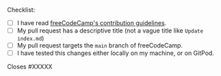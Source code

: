 Checklist:

<!-- Please follow this checklist and put an x in each of the boxes, like this: [x]. It will ensure that our team takes your pull request seriously. -->

- [ ] I have read [freeCodeCamp's contribution guidelines](https://contribute.freecodecamp.org).
- [ ] My pull request has a descriptive title (not a vague title like `Update index.md`)
- [ ] My pull request targets the `main` branch of freeCodeCamp.
- [ ] I have tested this changes either locally on my machine, or on GitPod.

<!--If your pull request closes a GitHub issue, replace the XXXXX below with the issue number.-->

Closes #XXXXX

<!-- Feel free to add any additional description of changes below this line -->
